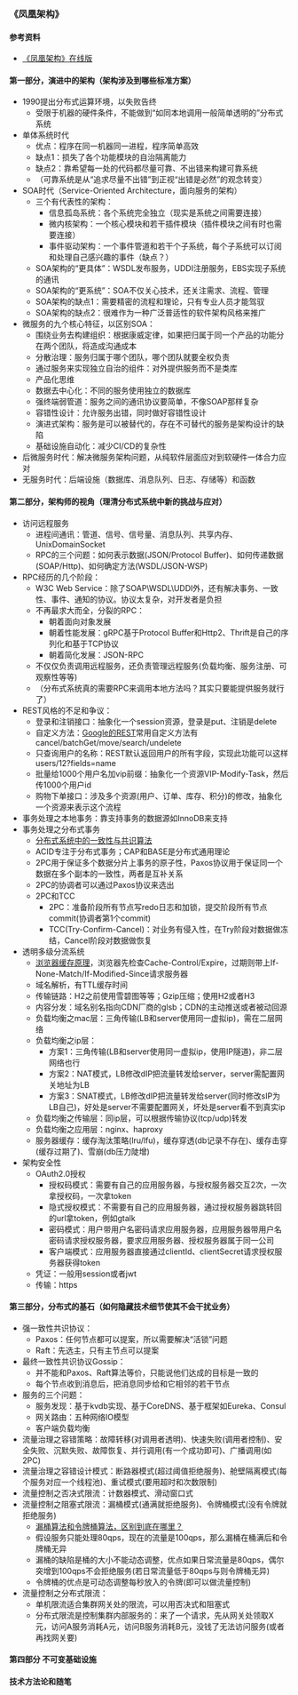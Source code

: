 ### 《凤凰架构》

#### 参考资料
* [《凤凰架构》在线版](http://icyfenix.cn/)

#### 第一部分，演进中的架构（架构涉及到哪些标准方案）
* 1990提出分布式运算环境，以失败告终
  * 受限于机器的硬件条件，不能做到“如同本地调用一般简单透明的”分布式系统
* 单体系统时代
  * 优点：程序在同一机器同一进程，程序简单高效
  * 缺点1：损失了各个功能模块的自治隔离能力
  * 缺点2：靠希望每一处的代码都尽量可靠、不出错来构建可靠系统
  * （可靠系统是从“追求尽量不出错”到正视“出错是必然”的观念转变）
* SOA时代（Service-Oriented Architecture，面向服务的架构）
  * 三个有代表性的架构：
    * 信息孤岛系统：各个系统完全独立（现实是系统之间需要连接）
    * 微内核架构：一个核心模块和若干插件模块（插件模块之间有时也需要连接）
    * 事件驱动架构：一个事件管道和若干个子系统，每个子系统可以订阅和处理自己感兴趣的事件（缺点？）
  * SOA架构的“更具体”：WSDL发布服务，UDDI注册服务，EBS实现子系统的通讯
  * SOA架构的“更系统”：SOA不仅关心技术，还关注需求、流程、管理
  * SOA架构的缺点1：需要精密的流程和理论，只有专业人员才能驾驭
  * SOA架构的缺点2：很难作为一种广泛普适性的软件架构风格来推广
* 微服务的九个核心特征，以区别SOA：
  * 围绕业务去构建组织：根据康威定律，如果把归属于同一个产品的功能分在两个团队，将造成沟通成本
  * 分散治理：服务归属于哪个团队，哪个团队就要全权负责
  * 通过服务来实现独立自治的组件：对外提供服务而不是类库
  * 产品化思维
  * 数据去中心化：不同的服务使用独立的数据库
  * 强终端弱管道：服务之间的通讯协议要简单，不像SOAP那样复杂
  * 容错性设计：允许服务出错，同时做好容错性设计
  * 演进式架构：服务是可以被替代的，存在不可替代的服务是架构设计的缺陷
  * 基础设施自动化：减少CI/CD的复杂性
* 后微服务时代：解决微服务架构问题，从纯软件层面应对到软硬件一体合力应对  
* 无服务时代：后端设施（数据库、消息队列、日志、存储等）和函数

#### 第二部分，架构师的视角（理清分布式系统中新的挑战与应对）
* 访问远程服务
  * 进程间通讯：管道、信号、信号量、消息队列、共享内存、UnixDomainSocket
  * RPC的三个问题：如何表示数据(JSON/Protocol Buffer)、如何传递数据(SOAP/Http)、如何确定方法(WSDL/JSON-WSP)
* RPC经历的几个阶段：
  * W3C Web Service：除了SOAP\WSDL\UDDI外，还有解决事务、一致性、事件、通知的协议。协议太复杂，对开发者是负担
  * 不再最求大而全，分裂的RPC：
    * 朝着面向对象发展
    * 朝着性能发展：gRPC基于Protocol Buffer和Http2、Thrift是自己的序列化和基于TCP协议
    * 朝着简化发展：JSON-RPC
  * 不仅仅负责调用远程服务，还负责管理远程服务(负载均衡、服务注册、可观察性等等)
  * （分布式系统真的需要RPC来调用本地方法吗？其实只要能提供服务就行了）
* REST风格的不足和争议：
  * 登录和注销接口：抽象化一个session资源，登录是put、注销是delete
  * 自定义方法：[Google的REST](https://google-cloud.gitbook.io/api-design-guide/custom_methods)常用自定义方法有cancel/batchGet/move/search/undelete
  * 只查询用户的名称：REST默认返回用户的所有字段，实现此功能可以这样users/12?fields=name
  * 批量给1000个用户名加vip前缀：抽象化一个资源VIP-Modify-Task，然后传1000个用户id
  * 购物下单接口：涉及多个资源(用户、订单、库存、积分)的修改，抽象化一个资源来表示这个流程
* 事务处理之本地事务：靠支持事务的数据源如InnoDB来支持
* 事务处理之分布式事务
  * [分布式系统中的一致性与共识算法](http://www.xuyasong.com/?p=1970)
  * ACID专注于分布式事务；CAP和BASE是分布式通用理论
  * 2PC用于保证多个数据分片上事务的原子性，Paxos协议用于保证同一个数据在多个副本的一致性，两者是互补关系
  * 2PC的协调者可以通过Paxos协议来选出
  * 2PC和TCC
    * 2PC：准备阶段所有节点写redo日志和加锁，提交阶段所有节点commit(协调者第1个commit)
    * TCC(Try-Confirm-Cancel)：对业务有侵入性，在Try阶段对数据做冻结，Cancel阶段对数据做恢复
* 透明多级分流系统
  * [浏览器缓存原理](https://learnku.com/articles/43143)，浏览器先检查Cache-Control/Expire，过期则带上If-None-Match/If-Modified-Since请求服务器
  * 域名解析，有TTL缓存时间
  * 传输链路：H2之前使用雪碧图等等；Gzip压缩；使用H2或者H3
  * 内容分发：域名别名指向CDN厂商的glsb；CDN的主动推送或者被动回源
  * 负载均衡之mac层：三角传输(LB和server使用同一虚拟ip)，需在二层网络
  * 负载均衡之ip层：
    * 方案1：三角传输(LB和server使用同一虚拟ip，使用IP隧道)，非二层网络也行
    * 方案2：NAT模式，LB修改dIP把流量转发给server，server需配置网关地址为LB
    * 方案3：SNAT模式，LB修改dIP把流量转发给server(同时修改sIP为LB自己)，好处是server不需要配置网关，坏处是server看不到真实ip
  * 负载均衡之传输层：同ip层，可以根据传输协议(tcp/udp)转发
  * 负载均衡之应用层：nginx、haproxy
  * 服务器缓存：缓存淘汰策略(lru/lfu)，缓存穿透(db记录不存在)、缓存击穿(缓存过期了)、雪崩(db压力陡增)  
* 架构安全性
  * OAuth2.0授权
    * 授权码模式：需要有自己的应用服务器，与授权服务器交互2次，一次拿授权码，一次拿token
    * 隐式授权模式：不需要有自己的应用服务器，通过授权服务器跳转回的url拿token，例如gtalk
    * 密码模式：用户带用户名密码请求应用服务器，应用服务器带用户名密码请求授权服务器，要求应用服务器、授权服务器属于同一公司
    * 客户端模式：应用服务器直接通过clientId、clientSecret请求授权服务器获得token
  * 凭证：一般用session或者jwt
  * 传输：https
    
#### 第三部分，分布式的基石（如何隐藏技术细节使其不会干扰业务）
* 强一致性共识协议：
  * Paxos：任何节点都可以提案，所以需要解决“活锁”问题
  * Raft：先选主，只有主节点可以提案
* 最终一致性共识协议Gossip：
  * 并不能和Paxos、Raft算法等价，只能说他们达成的目标是一致的
  * 每个节点收到消息后，把消息同步给和它相邻的若干节点
* 服务的三个问题：
  * 服务发现：基于kvdb实现、基于CoreDNS、基于框架如Eureka、Consul
  * 网关路由：五种网络IO模型
  * 客户端负载均衡
* 流量治理之容错策略：故障转移(对调用者透明)、快速失败(调用者控制)、安全失败、沉默失败、故障恢复、并行调用(有一个成功即可)、广播调用(如2PC)
* 流量治理之容错设计模式：断路器模式(超过阈值拒绝服务)、舱壁隔离模式(每个服务对应一个线程池)、重试模式(要用超时和次数限制)
* 流量控制之否决式限流：计数器模式、滑动窗口式
* 流量控制之阻塞式限流：漏桶模式(通满就拒绝服务)、令牌桶模式(没有令牌就拒绝服务)
  * [漏桶算法和令牌桶算法，区别到底在哪里？](https://xie.infoq.cn/article/4a0acdd12a0f6dd4a53e0472c)
  * 假设服务只能处理80qps，现在的流量是100qps，那么漏桶在桶满后和令牌桶无异
  * 漏桶的缺陷是桶的大小不能动态调整，优点如果日常流量是80qps，偶尔突增到100qps不会拒绝服务(若日常流量低于80qps与则令牌桶无异)
  * 令牌桶的优点是可动态调整每秒放入的令牌(即可以做流量控制)
* 流量控制之分布式限流：
  * 单机限流适合集群网关处的限流，可以用否决式和阻塞式
  * 分布式限流是控制集群内部服务的：来了一个请求，先从网关处领取X元，访问A服务消耗A元，访问B服务消耗B元，没钱了无法访问服务(或者再找网关要)

#### 第四部分 不可变基础设施

#### 技术方法论和随笔
